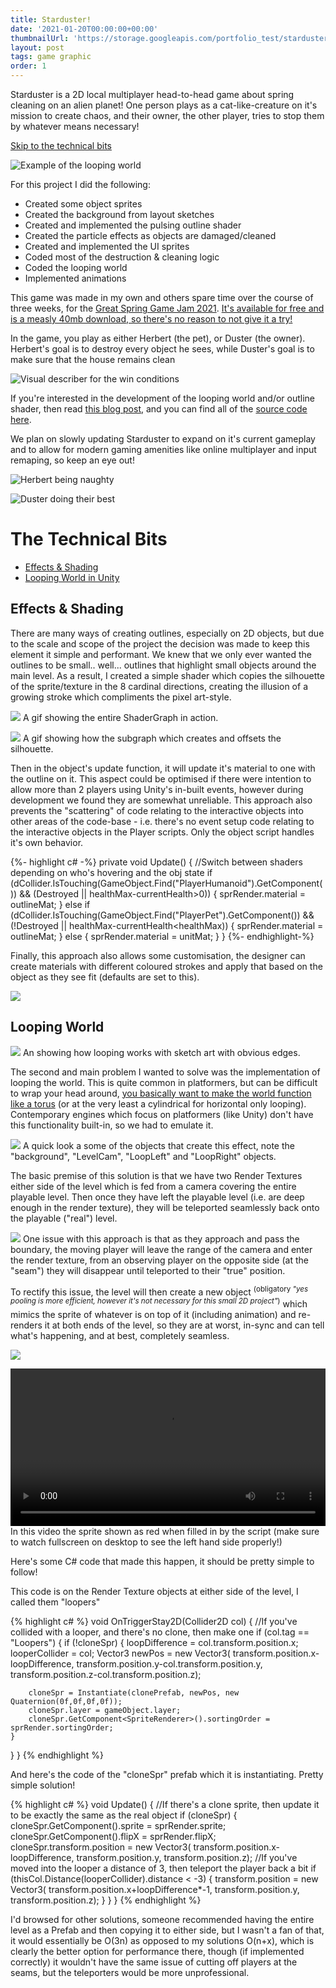 ```yaml
---
title: Starduster!
date: '2021-01-20T00:00:00+00:00'
thumbnailUrl: 'https://storage.googleapis.com/portfolio_test/starduster/Hero_Image.png'
layout: post
tags: game graphic
order: 1
---
```

Starduster is a 2D local multiplayer head-to-head game about spring cleaning on an alien planet! One person plays as a cat-like-creature on it's mission to create chaos, and their owner, the other player, tries to stop them by whatever means necessary!

[Skip to the technical bits](#the-technical-bits)

![Example of the looping world](https://storage.googleapis.com/portfolio_test/starduster/loop_example.gif)

For this project I did the following:
- Created some object sprites
- Created the background from layout sketches
- Created and implemented the pulsing outline shader
- Created the particle effects as objects are damaged/cleaned
- Created and implemented the UI sprites
- Coded most of the destruction & cleaning logic
- Coded the looping world
- Implemented animations

This game was made in my own and others spare time over the course of three weeks, for the [Great Spring Game Jam 2021](https://kgeary.itch.io/starduster). [It's available for free and is a measly 40mb download, so there's no reason to not give it a try!](https://kgeary.itch.io/starduster)

In the game, you play as either Herbert (the pet), or Duster (the owner). Herbert's goal is to destroy every object he sees, while Duster's goal is to make sure that the house remains clean

![Visual describer for the win conditions](https://storage.googleapis.com/portfolio_test/starduster/Describing.png)

If you're interested in the development of the looping world and/or outline shader, then read [this blog post](/posts/2021-03-21-starduster), and you can find all of the [source code here](https://github.com/oh-ok/Greenhouse).

We plan on slowly updating Starduster to expand on it's current gameplay and to allow for modern gaming amenities like online multiplayer and input remaping, so keep an eye out!

![Herbert being naughty](https://img.itch.zone/aW1nLzU0ODA1NDkuZ2lm/original/LRBcMs.gif)

![Duster doing their best](https://img.itch.zone/aW1nLzU0ODA1NzYuZ2lm/original/WoE0wX.gif)

# The Technical Bits

- [Effects & Shading](#effects--shading)
- [Looping World in Unity](#looping-world)

## Effects & Shading

There are many ways of creating outlines, especially on 2D objects, but due to the scale and scope of the project the decision was made to keep this element it simple and performant. We knew that we only ever wanted the outlines to be small.. well... outlines that highlight small objects around the main level. As a result, I created a simple shader which copies the silhouette of the sprite/texture in the 8 cardinal directions, creating the illusion of a growing stroke which compliments the pixel art-style.

![](https://i.imgur.com/CypN0VC.gif)
A gif showing the entire ShaderGraph in action.

![](https://i.imgur.com/znELHY5.gif)
A gif showing how the subgraph which creates and offsets the silhouette.

Then in the object's update function, it will update it's material to one with the outline on it. This aspect could be optimised if there were intention to allow more than 2 players using Unity's in-built events, however during development we found they are somewhat unreliable. This approach also prevents the "scattering" of code relating to the interactive objects into other areas of the code-base - i.e. there's no event setup code relating to the interactive objects in the Player scripts. Only the object script handles it's own behavior. 

{%- highlight c# -%}
    private void Update()
    {
        //Switch between shaders depending on who's hovering and the obj state
        if (dCollider.IsTouching(GameObject.Find("PlayerHumanoid").GetComponent<Collider2D>()) && (Destroyed || healthMax-currentHealth>0))
        {
            sprRender.material = outlineMat;
        }
        else if (dCollider.IsTouching(GameObject.Find("PlayerPet").GetComponent<Collider2D>()) && (!Destroyed || healthMax-currentHealth<healthMax))
        {
            sprRender.material = outlineMat;
        }
        else
        {
            sprRender.material = unitMat;
        }
    }
{%- endhighlight-%}

Finally, this approach also allows some customisation, the designer can create materials with different coloured strokes and apply that based on the object as they see fit (defaults are set to this).

![](https://i.imgur.com/OoPih0G.png)

## Looping World

![](https://media.discordapp.net/attachments/814873327440756756/821866950245220432/bg_test1.gif)
An showing how looping works with sketch art with obvious edges. 

The second and main problem I wanted to solve was the implementation of looping the world. This is quite common in platformers, but can be difficult to wrap your head around, [you basically want to make the world function like a torus](https://www.kotaku.com.au/2013/09/classic-jrpg-worlds-are-actually-donuts/) (or at the very least a cylindrical for horizontal only looping). Contemporary engines which focus on platformers (like Unity) don't have this functionality built-in, so we had to emulate it. 

![](https://i.imgur.com/Gp9JUDl.png)
A quick look a some of the objects that create this effect, note the "background", "LevelCam", "LoopLeft" and "LoopRight" objects. 

The basic premise of this solution is that we have two Render Textures either side of the level which is fed from a camera covering the entire playable level. Then once they have left the playable level (i.e. are deep enough in the render texture), they will be teleported seamlessly back onto the playable ("real") level. 

![](https://i.imgur.com/8fqTBhe.gif)
One issue with this approach is that as they approach and pass the boundary, the moving player will leave the range of the camera and enter the render texture, from an observing player on the opposite side (at the "seam") they will disappear until teleported to their "true" position. 

To rectify this issue, the level will then create a new object <sup>(obligatory *"yes pooling is more efficient, however it's not necessary for this small 2D project"*)</sup> which mimics the sprite of whatever is on top of it (including animation) and re-renders it at both ends of the level, so they are at worst, in-sync and can tell what's happening, and at best, completely seamless.

![](https://i.imgur.com/XRkImKs.gif)

<video style="width:100%" autoplay loop controls=controls>
    <source src="https://i.imgur.com/Oos6p3V.mp4">
</video>
In this video the sprite shown as red when filled in by the script (make sure to watch fullscreen on desktop to see the left hand side properly!)

Here's some C# code that made this happen, it should be pretty simple to follow!

This code is on the Render Texture objects at either side of the level, I called them "loopers"

{% highlight c# %}
void OnTriggerStay2D(Collider2D col)
{
//If you've collided with a looper, and there's no clone, then make one
if (col.tag == "Loopers")
{
	if (!cloneSpr)
	{
		loopDifference = col.transform.position.x;
		looperCollider = col;
		Vector3 newPos = new Vector3(
			transform.position.x-loopDifference, 
			transform.position.y-col.transform.position.y, 
			transform.position.z-col.transform.position.z);

		cloneSpr = Instantiate(clonePrefab, newPos, new Quaternion(0f,0f,0f,0f));
		cloneSpr.layer = gameObject.layer;
		cloneSpr.GetComponent<SpriteRenderer>().sortingOrder = sprRender.sortingOrder;
	}
}
}
{% endhighlight %}

And here's the code of the "cloneSpr" prefab which it is instantiating. Pretty simple solution!

{% highlight c# %}
void Update()
{
	//If there's a clone sprite, then update it to be exactly the same as the real object
    if (cloneSpr)
    {
    	cloneSpr.GetComponent<SpriteRenderer>().sprite = sprRender.sprite;
    	cloneSpr.GetComponent<SpriteRenderer>().flipX = sprRender.flipX;
    	cloneSpr.transform.position = new Vector3(
    		transform.position.x-loopDifference,
    		transform.position.y,
    		transform.position.z);
    	//If you've moved into the looper a distance of 3, then teleport the player back a bit
    	if (thisCol.Distance(looperCollider).distance < -3)
    	{
    		transform.position = new Vector3(
			transform.position.x+loopDifference*-1,
			transform.position.y,
			transform.position.z);
    	}
    }
}
{% endhighlight %}

I'd browsed for other solutions, someone recommended having the entire level as a Prefab and then copying it to either side, but I wasn't a fan of that, it would essentially be O(3n) as opposed to my solutions O(n+x), which is clearly the better option for performance there, though (if implemented correctly) it wouldn't have the same issue of cutting off players at the seams, but the teleporters would be more unprofessional. 
